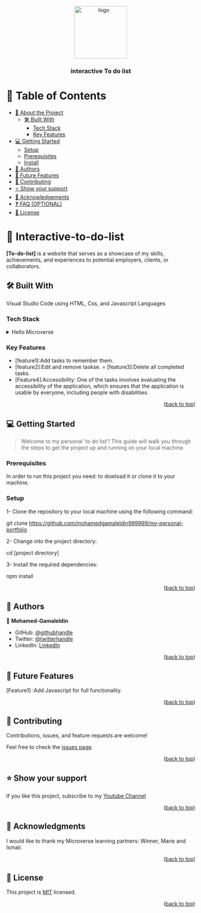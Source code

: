 <a name="readme-top"></a>

<div align="center">
  <img src="my website.jpg" alt="logo" width="140"  height="auto" />
  <br/>

  <h3><b>interactive To do list</b></h3>

</div>


# 📗 Table of Contents

- [📖 About the Project](#about-project)
  - [🛠 Built With](#built-with)
    - [Tech Stack](#tech-stack)
    - [Key Features](#key-features)
- [💻 Getting Started](#getting-started)
  - [Setup](#setup)
  - [Prerequisites](#prerequisites)
  - [Install](#install)
- [👥 Authors](#authors)
- [🔭 Future Features](#future-features)
- [🤝 Contributing](#contributing)
- [⭐️ Show your support](#support)
- [🙏 Acknowledgements](#acknowledgements)
- [❓ FAQ (OPTIONAL)](#faq)
- [📝 License](#license)


# 📖 Interactive-to-do-list <a name="about-project"></a>



**[To-do-list]** is a website that serves as a showcase of my skills, achievements, and experiences to potential employers, clients, or collaborators.

## 🛠 Built With <a name="built-with"></a>
Visual Studio Code using HTML, Css, and Javascript Languages

### Tech Stack <a name="tech-stack"></a>

<details>

  <summary>Hello Microverse</summary>
  <ul>
    <li><a href="https://html.com/">HTML</a></li>
    <li><a href="https://css.com/">CSS</a><li>
  </ul>
</details>


### Key Features <a name="key-features"></a>
- [feature1]:Add tasks to remember them.
- [feature2]:Edit and remove taskse.
= [feature3]:Delete all completed tasks.
- [Feature4]:Accessibility: One of the tasks involves evaluating the accessibility of the application, which ensures that the application is usable by everyone, including people with disabilities.
<p align="right">(<a href="#readme-top">back to top</a>)</p>

## 💻 Getting Started <a name="getting-started"></a>

> Welcome to my personal 'to do list'! This guide will walk you through the steps to get the project up and running on your local machine.

### Prerequisites
In order to run this project you need: to dowload it or clone it to your machine.

### Setup


1- Clone the repository to your local machine using the following command:

git clone https://github.com/mohamedgamaleldin999999/my-personal-portfolio

2- Change into the project directory:

cd [project directory]

3- Install the required dependencies:

npm install

<p align="right">(<a href="#readme-top">back to top</a>)</p>


## 👥 Authors <a name="authors"></a>


👤 **Mohamed-Gamaleldin**

- GitHub: [@githubhandle](https://github.com/mohamedgamaleldin999999)
- Twitter: [@twitterhandle](https://twitter.com/Mohamme43086002)
- LinkedIn: [LinkedIn](https://www.linkedin.com/in/mohammed-jamal-949366221/)

<p align="right">(<a href="#readme-top">back to top</a>)</p>

## 🔭 Future Features <a name="future-features"></a>
[Feature1] :Add Javascript for full functionality.
<p align="right">(<a href="#readme-top">back to top</a>)</p>


## 🤝 Contributing <a name="contributing"></a>

Contributions, issues, and feature requests are welcome!

Feel free to check the [issues page](../../issues/).

<p align="right">(<a href="#readme-top">back to top</a>)</p>


## ⭐️ Show your support <a name="support"></a>

If you like this project, subscribe to my [Youtube Channel](https://www.youtube.com/channel/UCGFAz2PASu5cJT9aFYrI7fg)

<p align="right">(<a href="#readme-top">back to top</a>)</p>


## 🙏 Acknowledgments <a name="acknowledgements"></a>

I would like to thank my Microverse learning partners: Winner, Marie and Ismail.

<p align="right">(<a href="#readme-top">back to top</a>)</p>


## 📝 License <a name="license"></a>

This project is [MIT](./LICENSE) licensed.

<p align="right">(<a href="#readme-top">back to top</a>)</p>